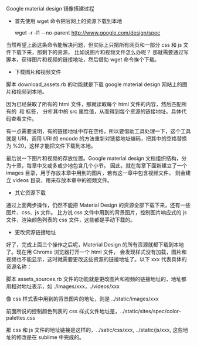 Google material design 镜像搭建过程

* 首先使用 wget 命令把官网上的资源下载到本地

    wget -r -l1 --no-parent http://www.google.com/design/spec

当然希望上面这条命令能解决问题，但实际上只把所有网页和一部分 css 和 js 文件下载下来，那剩下的资源，
比如说图片和视频文件怎么办呢？ 那就需要通过写脚本，获得图片和视频的链接地址，然后借助 wget 命令挨个下载。

* 下载图片和视频文件

脚本 download_assets.rb 的功能就是下载 google material design 网站上的图片和视频到本地。

因为已经获取了所有的 html 文件，那就读取每个 html 文件的内容，然后匹配所有的 <img> 和 <source> 标签，
分析其中的 src 属性值，从而得到每个资源的链接地址。具体代码查看文件。

有一点需要说明，有的链接地址中存在空格，所以要借助工具处理一下，这个工具就是 URI，调用 URI 的 encode
的方法重新对链接地址编码，把其中的空格替换为 %20，这样才能把文件下载到本地。

最后说一下图片和视频的存放位置。Google material design 文档组织结构，分为十章，每章中又或多或少地包含几个小节。
因此，就在每章下面新建立了一个 images 目录，用于存放本章中用到的图片，若有这一章中包含视频文件，
则会建立 videos 目录，用来存放本章中的视频文件。

* 其它资源下载

通过上面两步操作，仍然不能把 Material Design 的资源全部下载下来，还有一些图片、css、js 文件。
比方说 css 文件中用到的背景图片，控制图片响应式的 js 文件，渲染颜色列表的 css 文件，这些都是手动下载的。

* 更改资源链接地址

好了，完成上面三个操作之后呢，Material Design 的所有资源就都下载到本地了。现在用 Chrome 浏览器打开一个 html 文件，
会发现样式没有加载，图片和视频也不能显示，这时就需要更改这些资源的链接地址了。以下 xxx 代表具体的资源名称：

脚本 assets_sources.rb 文件的功能就是更改图片和视频的链接地址的，地址都用相对地址表示，如 ./images/xxx，./videos/xxx

像 css 样式表中用到的背景图片的地址，则是 ../static/images/xxx

前面所说的控制颜色列表的 css 样式文件地址是，../static/sites/spec/color-palettes.css

那 css 和 js 文件的地址链接是这样的，../satic/css/xxx, ../static/js/xxx, 这些地址的修改是在 sublime 中完成的。
